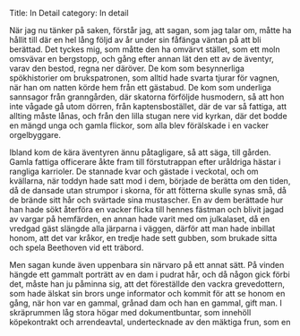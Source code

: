 Title: In Detail
category: In detail

När jag nu tänker på saken, förstår jag, att sagan, som
jag talar om, måtte ha hållit till där en hel lång följd av år
under sin fåfänga väntan på att bli berättad. Det tyckes mig,
som måtte den ha omvärvt stället, som ett moln omsvävar en
bergstopp, och gång efter annan lät den ett av de äventyr,
varav den bestod, regna ner däröver. De kom som
besynnerliga spökhistorier om brukspatronen, som alltid hade
svarta tjurar för vagnen, när han om natten körde hem från
ett gästabud. De kom som underliga sannsagor från
granngården, där skatorna förföljde husmodern, så att hon inte
vågade gå utom dörren, från kaptensbostället, där de var
så fattiga, att allting måste lånas, och från den lilla
stugan nere vid kyrkan, där det bodde en mängd unga och
gamla flickor, som alla blev förälskade i en vacker
orgelbyggare.

Ibland kom de kära äventyren ännu påtagligare, så att
säga, till gården. Gamla fattiga officerare åkte fram till
förstutrappan efter uråldriga hästar i rangliga karrioler.
De stannade kvar och gästade i veckotal, och om kvällarna,
när toddyn hade satt mod i dem, började de berätta om den
tiden, då de dansade utan strumpor i skorna, för att fötterna
skulle synas små, då de brände sitt hår och svärtade sina
mustascher. En av dem berättade hur han hade sökt återföra
en vacker flicka till hennes fästman och blivit jagad av
vargar på hemfärden, en annan hade varit med om
julkalaset, då en vredgad gäst slängde alla järparna i väggen,
därför att man hade inbillat honom, att det var kråkor,
en tredje hade sett gubben, som brukade sitta och spela
Beethoven vid ett träbord.

Men sagan kunde även uppenbara sin närvaro på ett
annat sätt. På vinden hängde ett gammalt porträtt av en
dam i pudrat hår, och då någon gick förbi det, måste han
ju påminna sig, att det föreställde den vackra grevedottern,
som hade älskat sin brors unge informator och kommit för
att se honom en gång, när hon var en gammal, grånad dam
och han en gammal, gift man. I skräprummen låg stora
högar med dokumentbuntar, som innehöll köpekontrakt och
arrendeavtal, undertecknade av den mäktiga frun, som en

